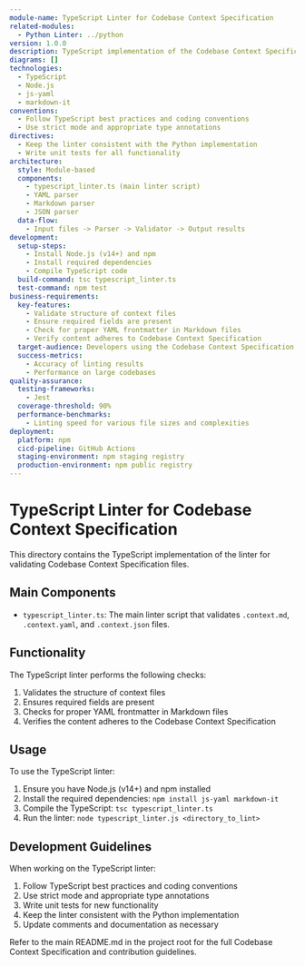 ```yaml
---
module-name: TypeScript Linter for Codebase Context Specification
related-modules:
  - Python Linter: ../python
version: 1.0.0
description: TypeScript implementation of the Codebase Context Specification linter
diagrams: []
technologies:
  - TypeScript
  - Node.js
  - js-yaml
  - markdown-it
conventions:
  - Follow TypeScript best practices and coding conventions
  - Use strict mode and appropriate type annotations
directives:
  - Keep the linter consistent with the Python implementation
  - Write unit tests for all functionality
architecture:
  style: Module-based
  components:
    - typescript_linter.ts (main linter script)
    - YAML parser
    - Markdown parser
    - JSON parser
  data-flow:
    - Input files -> Parser -> Validator -> Output results
development:
  setup-steps:
    - Install Node.js (v14+) and npm
    - Install required dependencies
    - Compile TypeScript code
  build-command: tsc typescript_linter.ts
  test-command: npm test
business-requirements:
  key-features:
    - Validate structure of context files
    - Ensure required fields are present
    - Check for proper YAML frontmatter in Markdown files
    - Verify content adheres to Codebase Context Specification
  target-audience: Developers using the Codebase Context Specification
  success-metrics:
    - Accuracy of linting results
    - Performance on large codebases
quality-assurance:
  testing-frameworks:
    - Jest
  coverage-threshold: 90%
  performance-benchmarks:
    - Linting speed for various file sizes and complexities
deployment:
  platform: npm
  cicd-pipeline: GitHub Actions
  staging-environment: npm staging registry
  production-environment: npm public registry
---
```


# TypeScript Linter for Codebase Context Specification

This directory contains the TypeScript implementation of the linter for validating Codebase Context Specification files.

## Main Components

- `typescript_linter.ts`: The main linter script that validates `.context.md`, `.context.yaml`, and `.context.json` files.

## Functionality

The TypeScript linter performs the following checks:

1. Validates the structure of context files
2. Ensures required fields are present
3. Checks for proper YAML frontmatter in Markdown files
4. Verifies the content adheres to the Codebase Context Specification

## Usage

To use the TypeScript linter:

1. Ensure you have Node.js (v14+) and npm installed
2. Install the required dependencies: `npm install js-yaml markdown-it`
3. Compile the TypeScript: `tsc typescript_linter.ts`
4. Run the linter: `node typescript_linter.js <directory_to_lint>`

## Development Guidelines

When working on the TypeScript linter:

1. Follow TypeScript best practices and coding conventions
2. Use strict mode and appropriate type annotations
3. Write unit tests for new functionality
4. Keep the linter consistent with the Python implementation
5. Update comments and documentation as necessary

Refer to the main README.md in the project root for the full Codebase Context Specification and contribution guidelines.